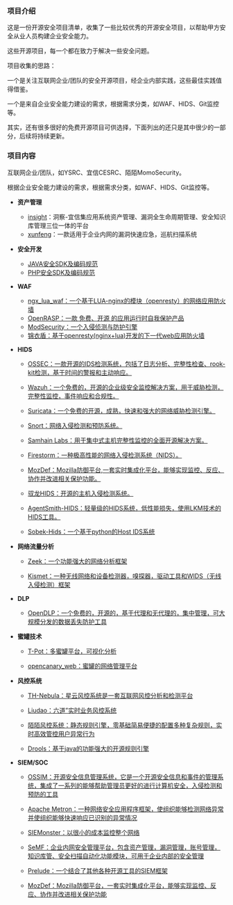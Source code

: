 

### 项目介绍

这是一份开源安全项目清单，收集了一些比较优秀的开源安全项目，以帮助甲方安全从业人员构建企业安全能力。

这些开源项目，每一个都在致力于解决一些安全问题。

项目收集的思路：

一个是关注互联网企业/团队的安全开源项目，经企业内部实践，这些最佳实践值得借鉴。

一个是来自企业安全能力建设的需求，根据需求分类，如WAF、HIDS、Git监控等。

其实，还有很多很好的免费开源项目可供选择，下面列出的还只是其中很少的一部分，后续将持续更新。

### 项目内容

互联网企业/团队，如YSRC、宜信CESRC、陌陌MomoSecurity。

根据企业安全能力建设的需求，根据需求分类，如WAF、HIDS、Git监控等。

- **资产管理**
  - [insight](https://github.com/creditease-sec/insight)：洞察-宜信集应用系统资产管理、漏洞全生命周期管理、安全知识库管理三位一体的平台
  - [xunfeng](https://github.com/ysrc/xunfeng)：一款适用于企业内网的漏洞快速应急，巡航扫描系统

- **安全开发**
  - [JAVA安全SDK及编码规范](https://github.com/momosecurity/rhizobia_J)
  - [PHP安全SDK及编码规范](https://github.com/momosecurity/rhizobia_P)

- **WAF**
  - [ngx_lua_waf：一个基于LUA-nginx的模块（openresty）的网络应用防火墙](https://github.com/loveshell/ngx_lua_waf)
  - [OpenRASP：一款 免费、开源 的应用运行时自我保护产品](https://rasp.baidu.com)
  - [ModSecurity：一个入侵侦测与防护引擎](http://www.modsecurity.org/)
  - [锦衣盾：基于openresty(nginx+lua)开发的下一代web应用防火墙](http://www.jxwaf.com)

- **HIDS**
  - [OSSEC：一款开源的IDS检测系统，包括了日志分析、完整性检查、rook-kit检测，基于时间的警报和主动响应。](https://www.ossec.net)
  - [Wazuh：一个免费的，开源的企业级安全监控解决方案，用于威胁检测，完整性监控，事件响应和合规性。](http://wazuh.com)
  - [Suricata：一个免费的开源，成熟，快速和强大的网络威胁检测引擎。](https://suricata-ids.org)
  - [Snort：网络入侵检测和预防系统。](https://www.snort.org)
  - [Samhain Labs：用于集中式主机完整性监控的全面开源解决方案。](https://www.la-samhna.de/)

  - [Firestorm：一种极高性能的网络入侵检测系统（NIDS）。](http://www.scaramanga.co.uk/firestorm/)

  - [MozDef：Mozilla防御平台,一套实时集成化平台，能够实现监控、反应、协作并改进相关保护功能。](https://github.com/mozilla/MozDef)
  - [驭龙HIDS：开源的主机入侵检测系统。](https://github.com/ysrc/yulong-hids)
  - [AgentSmith-HIDS：轻量级的HIDS系统，低性能损失，使用LKM技术的HIDS工具。](https://github.com/DianrongSecurity/AgentSmith-HIDS)

  - [Sobek-Hids：一个基于python的Host IDS系统](http://www.codeforge.cn/article/331327)

- **网络流量分析**
  - [Zeek：一个功能强大的网络分析框架](https://www.zeek.org)

  - [Kismet：一种无线网络和设备检测器，嗅探器，驱动工具和WIDS（无线入侵检测）框架](https://www.kismetwireless.net/)

- **DLP**
  - [OpenDLP：一个免费的，开源的，基于代理和无代理的，集中管理，可大规模分发的数据丢失防护工具](https://code.google.com/archive/p/opendlp/)

- **蜜罐技术**
  - [T-Pot：多蜜罐平台，可视化分析](https://github.com/dtag-dev-sec/tpotce/)

  - [opencanary_web：蜜罐的网络管理平台](https://github.com/p1r06u3/opencanary_web)

- **风控系统**
  - [TH-Nebula：星云风控系统是一套互联网风控分析和检测平台](https://github.com/threathunterX/nebula)

  - [Liudao：六道”实时业务风控系统](https://github.com/ysrc/Liudao)

  - [陌陌风控系统：静态规则引擎，零基础简易便捷的配置多种复杂规则，实时高效管控用户异常行为](https://github.com/momosecurity/aswan)

  - [Drools：基于java的功能强大的开源规则引擎](https://www.drools.org)

- **SIEM/SOC**
  - [OSSIM：开源安全信息管理系统，它是一个开源安全信息和事件的管理系统，集成了一系列的能够帮助管理员更好的进行计算机安全，入侵检测和预防的工具](https://www.alienvault.com/products/ossim)

  - [Apache Metron：一种网络安全应用程序框架，使组织能够检测网络异常并使组织能够快速响应已识别的异常情况](https://github.com/apache/metron)

  - [SIEMonster：以很小的成本监控整个网络](https://siemonster.com/)

  - [SeMF：企业内网安全管理平台，包含资产管理，漏洞管理，账号管理，知识库管、安全扫描自动化功能模块，可用于企业内部的安全管理](https://gitee.com/gy071089/SecurityManageFramwork)

  - [Prelude：一个结合了其他各种开源工具的SIEM框架](https://www.prelude-siem.org/)

  - [MozDef：Mozilla防御平台，一套实时集成化平台，能够实现监控、反应、协作并改进相关保护功能](https://github.com/jeffbryner/MozDef)